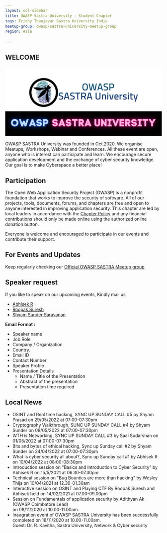 ```yaml
---
layout: col-sidebar
title: OWASP Sastra University - Student Chapter
tags: Trichy Thanjavur Sastra University India
meetup-group: owasp-sastra-university-meetup-group
region: Asia 

---
```


## WELCOME

<img src="assets/images/logo/logo_text.png"/>

OWASP SASTRA University was founded in Oct,2020. We organise Meetups, Workshops, Webinar and Conferences. All these event are open, anyone who is interest can participate and learn. We encourage secure application development and the exchange of cyber security knowledge. Our goal is to make Cyberspace a better place!


## Participation
The Open Web Application Security Project (OWASP) is a nonprofit foundation that works to improve the security of software. All of our projects, tools, documents, forums, and chapters are free and open to anyone interested in improving application security. This chapter are led by local leaders in accordance with the [Chapter Policy](https://owasp.org/www-policy/) and any financial contributions should only be made online using the authorized online donation button.

Everyone is welcome and encouraged to participate in our events and contribute their support.

## For Events and Updates
Keep regularly checking our [Official OWASP SASTRA Meetup group](https://www.meetup.com/owasp-sastra-university-meetup-group/)

## Speaker request
If you like to speak on our upcoming events, Kindly mail us
* [Abhisek R](mailto:abhisek.rajkumar@owasp.org)
* [Roopak Suresh](mailto:roopak.suresh@owasp.org)
* [Shyam Sunder Saravanan](mailto:shyam.sundersaravanan@owasp.org)

**Email Format :**

- Speaker name
- Job Role
- Company / Organization
- Country.
- Email ID
- Contact Number
- Speaker Profile
- Presentation Details
    - Name / Title of the Presentation
    - Abstract of the presentation
    - Presentation time required

## Local News
- OSINT and Real time hacking, SYNC UP SUNDAY CALL #5 by Shyam Prasad on 29/05/2022 at 07:00-07:30pm<br />
- Cryptography Walkthrough, SUNC UP SUNDAY CALL #4 by Shyam Sunder on 08/05/2022 at 07:00-07:30pm<br />
- WTH is Networking, SYNC UP SUNDAY CALL #3 by Saai Sudarshan on 01/05/2022 at 07:00-07:30pm<br />
- Bits and bytes of ethical hacking, Sync up Sunday call #2 by Shyam Sunder on 24/04/2022 at 07:00-07:30pm<br />
- What is cyber security all about?, Sync up Sunday call #1 by Abhisek R on 10/04/2022 at 08:00-08:30pm<br />
- Introduction session on "Basics and Introduction to Cyber Security" by Abhisek R on 15/5/2021 at 06.30-07.30pm<br />
- Technical session on "Bug Bounties are more than hacking" by Wesley Thijs on 10/04/2021 at 12.30-01.30am<br />
- Interactive session on OSINT and Playing CTF By Roopak Suresh and Abhisek held on 14/02/2021 at 07.00-09.00pm <br />
- Session on Fundamentals of application security by Adithyan Ak (OWASP Coimbatore Lead)<br />
  on 08/11/2020 at 10.00-11.00am.
- Inaugration event of OWASP SASTRA University has been successfully completed on 18/11/2020 at 10.00-11.00am.<br />
  Guest: Dr. R. Kavitha, Sastra University, Network & Cyber security
